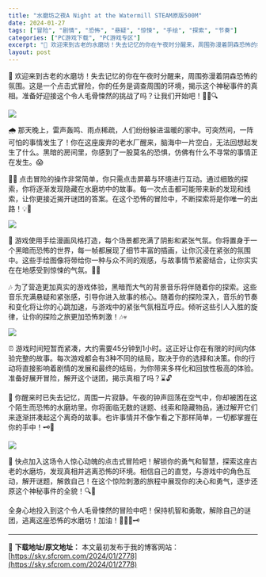 ```yaml
---
title: "水磨坊之夜A Night at the Watermill STEAM原版500M"
date: 2024-01-27
tags: ["冒险", "剧情", "恐怖", "悬疑", "惊悚", "手绘", "探索", "节奏"]
categories: ["PC游戏下载", "PC游戏专区"]
excerpt: "🌙 欢迎来到古老的水磨坊！失去记忆的你在午夜时分醒来，周围弥漫着阴森恐怖的氛围。这是一个点击式冒险，你的任务是调查周围的环境，揭示这个神秘事件的真相。准备好迎接这个令人毛骨悚然的挑战了吗？让我们开始吧！🕵️‍♂️🔍 🌧️ 那天晚上，雷声轰鸣、雨点稀疏，人们纷纷躲进温暖的家中。可突然间，一阵可怕的事情&hellip;"
layout: post
---
```


🌙 欢迎来到古老的水磨坊！失去记忆的你在午夜时分醒来，周围弥漫着阴森恐怖的氛围。这是一个点击式冒险，你的任务是调查周围的环境，揭示这个神秘事件的真相。准备好迎接这个令人毛骨悚然的挑战了吗？让我们开始吧！🕵️‍♂️🔍

<img class="rich_pages wxw-img aligncenter" src="https://sky.sfcrom.com/wp-content/uploads/2024/01/20240127122355-b2809.jpeg" data-imgfileid="110004650" data-ratio="0.3389570552147239" data-type="jpeg" data-w="652" data-imgqrcoded="1" />

🌧️ 那天晚上，雷声轰鸣、雨点稀疏，人们纷纷躲进温暖的家中。可突然间，一阵可怕的事情发生了！你在这座废弃的老水厂醒来，脑海中一片空白，无法回想起发生了什么。黑暗的房间里，你感到了一股莫名的恐惧，仿佛有什么不寻常的事情正在发生。😱

🕵️‍♂️ 点击冒险的操作非常简单，你只需点击屏幕与环境进行互动。通过细致的探索，你将逐渐发现隐藏在水磨坊中的故事。每一次点击都可能带来新的发现和线索，让你更接近揭开谜团的答案。在这个恐怖的冒险中，不断探索将是你唯一的出路！💡🔐

<img class="rich_pages wxw-img" src="https://sky.sfcrom.com/wp-content/uploads/2024/01/20240127122355-a519d.jpeg" data-imgfileid="110004651" data-ratio="0.5619791666666667" data-type="jpeg" data-w="1920" />

🎨 游戏使用手绘漫画风格打造，每个场景都充满了阴影和紧张气氛。你将置身于一个黑暗而恐怖的世界，每一帧都展现了细节丰富的插画，让你沉浸在紧张的氛围中。这些手绘图像将带给你一种与众不同的观感，与故事情节紧密结合，让你实实在在地感受到惊悚的气氛。🎨🌑

🎶 为了营造更加真实的游戏体验，黑暗而大气的背景音乐将伴随着你的探索。这些音乐充满悬疑和紧张感，引导你进入故事的核心。随着你的探险深入，音乐的节奏和变化将让你的心跳加速，与游戏中的紧张气氛相互呼应。倾听这些引人入胜的旋律，让你的探险之旅更加恐怖刺激！🎶💀

<img class="rich_pages wxw-img" src="https://sky.sfcrom.com/wp-content/uploads/2024/01/20240127122355-59b1d.jpeg" data-imgfileid="110004652" data-ratio="0.5619791666666667" data-type="jpeg" data-w="1920" />

⏰ 游戏时间短暂而紧凑，大约需要45分钟到1小时。这正好让你在有限的时间内体验完整的故事。每次游戏都会有3种不同的结局，取决于你的选择和决策。你的行动将直接影响着剧情的发展和最终的结局，为你带来多样化和回放性极高的体验。准备好展开冒险，解开这个谜团，揭示真相了吗？⌛️🔓

🧩 你醒来时已失去记忆，周围一片寂静。午夜的钟声回荡在空气中，你却被困在这个陌生而恐怖的水磨坊里。你将面临无数的谜题、线索和隐藏物品，通过解开它们来逐渐拼凑起这个离奇的故事。也许事情并不像乍看之下那样简单，一切都掌握在你的手中！🗝️🧩

<img class="rich_pages wxw-img" src="https://sky.sfcrom.com/wp-content/uploads/2024/01/20240127122356-b2bfc.jpeg" data-imgfileid="110004653" data-ratio="0.5619791666666667" data-type="jpeg" data-w="1920" />

🌊 快点加入这场令人惊心动魄的点击式冒险吧！解锁你的勇气和智慧，探索这座古老的水磨坊，发现真相并逃离恐怖的环境。相信自己的直觉，与游戏中的角色互动，解开谜题，解救自己！在这个惊险刺激的旅程中展现你的决心和勇气，逐步还原这个神秘事件的全貌！🔍💪

全身心地投入到这个令人毛骨悚然的冒险中吧！保持机智和勇敢，解除自己的谜团，逃离这座恐怖的水磨坊！加油！💪🚶‍♂️🗝️

---
📖 **下载地址/原文地址：** 本文最初发布于我的博客网站：[https://sky.sfcrom.com/2024/01/2778](https://sky.sfcrom.com/2024/01/2778)
